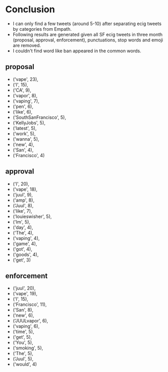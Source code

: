 # Conclusion
- I can only find a few tweets (around 5-10) after separating ecig tweets by categories from Empath.
- Following results are generated given all SF ecig tweets in three month (proposal, approval, enforcement), punctuations, stop words and emoji are removed.
- I couldn't find word like ban appeared in the common words.

## proposal
 - ('vape', 23),
 - ('I', 15),
 - ('CA', 9),
 - ('vapor', 8),
 - ('vaping', 7),
 - ('pen', 6),
 - ('like', 6),
 - ('SouthSanFrancisco', 5),
 - ('KellyJobs', 5),
 - ('latest', 5),
 - ('work', 5),
 - ('wanna', 5),
 - ('new', 4),
 - ('San', 4),
 - ('Francisco', 4)
 
 ## approval
 - ('I', 20),
 - ('vape', 18),
 - ('juul', 9),
 - ('amp', 8),
 - ('Juul', 8),
 - ('like', 7),
 - ('louieswisher', 5),
 - ('Im', 5),
 - ('day', 4),
 - ('The', 4),
 - ('vaping', 4),
 - ('game', 4),
 - ('got', 4),
 - ('goods', 4),
 - ('get', 3)
 
 
 
 ## enforcement
 
 - ('juul', 20),
 - ('vape', 19),
 - ('I', 15),
 - ('Francisco', 11),
 - ('San', 8),
 - ('new', 6),
 - ('JUULvapor', 6),
 - ('vaping', 6),
 - ('time', 5),
 - ('get', 5),
 - ('You', 5),
 - ('smoking', 5),
 - ('The', 5),
 - ('Juul', 5),
 - ('would', 4)
 
 
 
 

